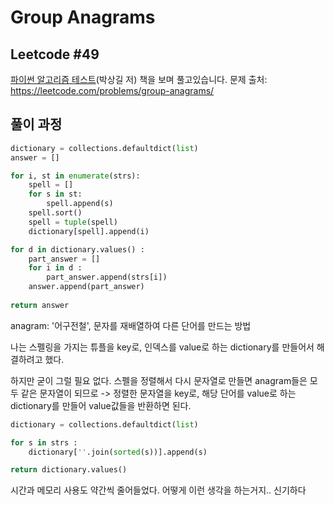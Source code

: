 # Group Anagrams
## Leetcode #49
[파이썬 알고리즘 테스트](https://github.com/onlybooks/algorithm-interview)(박상길 저) 책을 보며 풀고있습니다. 
문제 출처: https://leetcode.com/problems/group-anagrams/

## 풀이 과정
```python
dictionary = collections.defaultdict(list)
answer = []

for i, st in enumerate(strs):
    spell = []
    for s in st:
        spell.append(s)
    spell.sort()
    spell = tuple(spell)
    dictionary[spell].append(i)

for d in dictionary.values() :
    part_answer = []
    for i in d :
        part_answer.append(strs[i])
    answer.append(part_answer)
    
return answer
```

anagram: '어구전철', 문자를 재배열하여 다른 단어를 만드는 방법

나는 스펠링을 가지는 튜플을 key로, 인덱스를 value로 하는 dictionary를 만들어서 해결하려고 했다.

하지만 굳이 그럴 필요 없다. 스펠을 정렬해서 다시 문자열로 만들면 anagram들은 모두 같은 문자열이 되므로 -> 정렬한 문자열을 key로, 해당 단어를 value로 하는 dictionary를 만들어 value값들을 반환하면 된다. 

```python
dictionary = collections.defaultdict(list)

for s in strs :
    dictionary[''.join(sorted(s))].append(s)

return dictionary.values()
```

시간과 메모리 사용도 약간씩 줄어들었다. 어떻게 이런 생각을 하는거지.. 신기하다